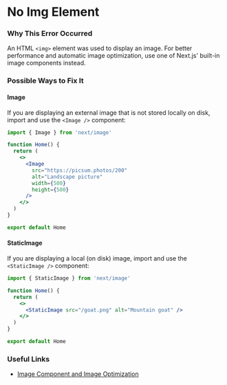 # No Img Element

### Why This Error Occurred

An HTML `<img>` element was used to display an image. For better performance and automatic image optimization, use one of Next.js' built-in image components instead.

### Possible Ways to Fix It

#### Image

If you are displaying an external image that is not stored locally on disk, import and use the `<Image />` component:

```jsx
import { Image } from 'next/image'

function Home() {
  return (
    <>
      <Image
        src="https://picsum.photos/200"
        alt="Landscape picture"
        width={500}
        height={500}
      />
    </>
  )
}

export default Home
```

#### StaticImage

If you are displaying a local (on disk) image, import and use the `<StaticImage />` component:

```jsx
import { StaticImage } from 'next/image'

function Home() {
  return (
    <>
      <StaticImage src="/goat.png" alt="Mountain goat" />
    </>
  )
}

export default Home
```

### Useful Links

- [Image Component and Image Optimization](https://nextjs.org/docs/basic-features/image-optimization)
